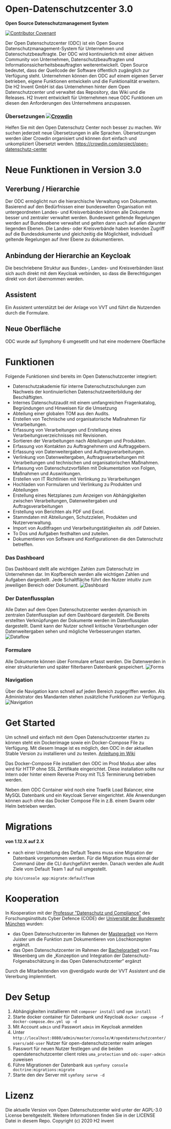 # Open-Datenschutzcenter 3.0
__Open Source Datenschutzmanagement System__

[![Contributor Covenant](https://img.shields.io/badge/Contributor%20Covenant-v2.0%20adopted-ff69b4.svg)](code_of_conduct.md)

Der Open Datenschutzcenter (ODC) ist ein Open Source Datenschutzmanagement-System für Unternehmen und Datenschutzbeauftragte. Der ODC wird kontinuierlich mit einer aktiven Community von Unternehmen, Datenschutzbeauftragten und Informationssicherheitsbeauftragten weiterentwickelt. Open Source bedeutet, dass der Quellcode der Software öffentlich zugänglich zur Verfügung steht. Unternehmen können den ODC auf einem eigenen Server betrieben, eigene Funktionen entwickeln und die Funktionalität erweitern. Die H2 Invent GmbH ist das Unternehmen hinter dem Open Datenschutzcenter und verwaltet das Repository, das Wiki und die Releases. H2 Invent entwickelt für Unternehmen neue ODC Funktionen um diesen den Anforderungen des Unternehmens anzupassen.

### Übersetzungen [![Crowdin](https://badges.crowdin.net/open-datenschutz-center/localized.svg)](https://crowdin.com/project/open-datenschutz-center)
Helfen Sie mit den Open Datenschutz Center noch besser zu machen. Wir suchen jederzeit neue Übersetzungen in alle Sprachen.
Übersetzungen werden über Crowdin organisiert und können dort einfach und unkompliziert Übersetzt werden.
https://crowdin.com/project/open-datenschutz-center

# Neue Funktionen in Version 3.0

## Vererbung / Hierarchie

Der ODC ermöglicht nun die hierarchische Verwaltung von Dokumenten. Basierend auf den Bedürfnissen einer bundesweiten Organisation mit untergeordneten Landes- und Kreisverbänden können alle Dokumente besser und zentraler verwaltet werden. Bundesweit geltende Regelungen werden auf Bundesebene verwaltet und gelten dann auch auf allen darunter liegenden Ebenen. Die Landes- oder Kreisverbände haben lesenden Zugriff auf die Bundesdokumente und gleichzeitig die Möglichkeit, individuell geltende Regelungen auf ihrer Ebene zu dokumentieren.

## Anbindung der Hierarchie an Keycloak 

Die beschriebene Struktur aus Bundes-, Landes- und Kreisverbänden lässt sich auch direkt mit dem Keycloak verbinden, so dass die Berechtigungen direkt von dort übernommen werden.  

## Assistent 

Ein Assistent unterstützt bei der Anlage von VVT und führt die Nutzenden durch die Formulare.

## Neue Oberfläche 

ODC wurde auf Symphony 6 umgesetllt und hat eine modernere Oberfläche 

# Funktionen
Folgende Funktionen sind bereits im Open Datenschutzcenter integriert:
* Datenschutzakademie für interne Datenschutzschulungen zum Nachweis der kontinuierlichen Datenschutzweiterbildung der Beschäftigten.
* Internes Datenschutzaudit mit einem umfangreichen Fragenkatalog, Begründungen und Hinweisen für die Umsetzung
* Abteilung einer globalen TOM aus den Audits.
* Erstellen von Technische und organisatorische Maßnahmen für Verarbeitungen.
* Erfassung von Verarbeitungen und Erstellung eines Verarbeitungsverzeichnisses mit Revisionen.
* Sortieren der Verarbeitungen nach Abteilungen und Produkten.
* Erfassung von Kontakten zu Auftragnehmern und Auftraggebern.
* Erfassung von Datenweitergaben und Auftragsverarbeitungen.
* Verlinkung von Datenweitergaben, Auftragsverarbeitungen mit Verarbeitungen und technischen und organisatorischen Maßnahmen.
* Erfassung von Datenschutzvorfällen mit Dokumentation von Folgen, Maßnahmen und Auswirkungen.
* Erstellen von IT Richtlinien mit Verlinkung zu Verarbeitungen
* Hochladen von Formularen und Verlinkung zu Produkten und Abteilungen
* Erstellung eines Netzplanes zum Anzeigen von Abhängigkeiten zwischen Verarbeitungen, Datenweitergaben und Auftragsverarbeitungen
* Erstellung von Berichten als PDF und Excel.
* Stammdaten mit Abteilungen, Schutzzielen, Produkten und Nutzerverwaltung.
* Import von Auditfragen und Verarbeitungstätigkeiten als .odif Dateien.
* To Dos und Aufgaben festhalten und zuteilen.
* Dokumentieren von Software und Konfigurationen die den Datenschutz betreffen.

### Das Dashboard
Das Dashboard stellt alle wichtigen Zahlen zum Datenschutz im Unternehmen dar. Im Kopfbereich werden alle wichtigen Zahlen und Aufgaben dargestellt. Jede Schaltfläche führt den Nutzer intuitiv zum jeweiligen Bereich oder Dokument.
![Dashboard](docs/images/dashboard-heading.jpg)


### Der Datenflussplan
Alle Daten auf dem Open Datenschutzcenter werden dynamisch im zentralen Datenflussplan auf dem Dashboard dargestellt. Die Bereits erstellten Verknüpfungen der Dokumente werden im Datenflussplan dargestellt. Damit kann der Nutzer schnell kritische Verarbeitungen oder Datenweitergaben sehen und mögliche Verbesserungen starten.
![Dataflow](docs/images/interactiv-dataflow-chart.jpg)

### Formulare
Alle Dokumente können über Formulare erfasst werden. Die Datenwerden in einer strukturierten und später filterbaren Datenbank gespeichert.
![Forms](docs/images/creation.jpg)


### Navigation
Über die Navigation kann schnell auf jeden Bereich zugegriffen werden. Als Administrator des Mandanten stehen zusätzliche Funktionen zur Verfügung.
![Navigation](docs/images/navigation.jpg)



# Get Started
Um schnell und einfach mit dem Open Datenschutzcenter starten zu können steht ein Dockerimage sowie ein Docker-Compose File zu Verfügung.
Mit diesem Image ist es möglich, den ODC in der aktuellen Stable Version zu installieren und zu testen.
[Anleitung im Wiki](https://github.com/H2-invent/open-datenschutzcenter/wiki/Get-Started)

Das Docker-Compose File installiert den ODC im Prod Modus aber alles wird für HTTP ohne SSL Zertifikate eingerichtet.
Diese installation sollte nur Intern oder hinter einem Reverse Proxy mit TLS Terminierung betrieben werden.

Neben dem ODC Container wird noch eine Traefik Load Balancer, eine MySQL Datenbank und ein Keycloak Server eingerichtet.
Alle Anwendungen können auch ohne das Docker Compose File in z.B. einem Swarm oder Helm betrieben werden.

# Migrations
#### von 1.12.X auf 2.X
* nach einer Umstellung des Default Teams muss eine Migration der Datenbank vorgenommen werden. Für die Migration muss einmal der Command über die CLI durchgeführt werden.
Danach werden alle Audit Ziele vom Default Team 1 auf null umgestellt.
````
php bin/console app:migrate:defaultTeam
````

# Kooperation
In Kooperation mit der [Professur "Datenschutz und Compliance"](https://www.unibw.de/datcom) des Forschungsinstituts Cyber Defence (CODE) der [Universität der Bundeswehr München](https://www.unibw.de/home) wurden:
* das Open Datenschutzcenter im Rahmen der [Masterarbeit](docs/Masterarbeit_loeschkonzepte.pdf) von Herrn Juister um die Funktion zum Dokumentieren von Löschkonzepten ergänzt.
* das Open Datenschutzcenter im Rahmen der [Bachelorarbeit](docs/Bachelorarbeit%20DSFA%20ODC%20bereinigt.pdf) von Frau Wesenberg um die „Konzeption und Integration der Datenschutz-Folgenabschätzung in das Open Datenschutzcenter“ ergänzt

Durch die Mitarbeitenden von @verdigado wurde der VVT Assistent und die Vererbung implemntiert. 

# Dev Setup

1. Abhängigkeiten installieren mit `composer install` und `npm install`
1. Starte docker container für Datenbank und Keycloak `docker compose -f docker-compose.dev.yml up -d`
1. Mit Account `admin` und Passwort `admin` im Keycloak anmelden
1. Unter `http://localhost:8080/admin/master/console/#/opendatenschutzcenter/users/add-user` Nutzer für open-datenschutzcenter realm anlegen
1. Passwort für neuen Nutzer festlegen und die beiden opendatenschutzcenter client roles `uma_protection` und `odc-super-admin` zuweisen
1. Führe Migrationen der Datenbank aus `symfony console doctrine:migrations:migrate`
1. Starte den dev Server mit `symfony serve -d`

# Lizenz
Die aktuelle Version von Open Datenschutzcenter wird unter der AGPL-3.0 License bereitgestellt. Weitere Informationen finden Sie in der LICENSE Datei in diesem Repo.
Copyright (c) 2020 H2 invent
